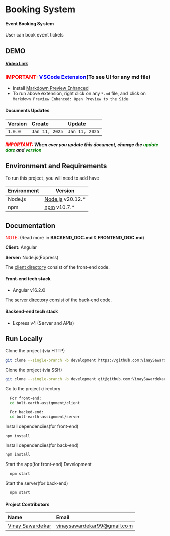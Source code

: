 # Booking System

#### Event Booking System

<p>User can book event tickets</p>

## DEMO

#### [Video Link](https://drive.google.com/file/d/1zupl5ktuAA0gAQk6DsHoCY7LgOphT2zy/view?usp=sharing)

### <span style="color:red">IMPORTANT: </span><span style="color:blue">VSCode Extension</span>(To see UI for any md file)

- Install [Markdown Preview Enhanced](https://marketplace.visualstudio.com/items?itemName=shd101wyy.markdown-preview-enhanced)
- To run above extension, right click on any `*.md` file, and click on `Markdown Preview Enhanced: Open Preview to the Side`

#### Documents Updates

| Version | Create         | Update         |
| :------ | :------------- | :------------- |
| `1.0.0` | `Jan 11, 2025` | `Jan 11, 2025` |

##### <span style="color:red">IMPORTANT: </span> When ever you update this document, change the <span style="color:green">update date</span> and <span style="color:green">version</span>

## Environment and Requirements

To run this project, you will need to add have

| Environment | Version                                                                     |
| ----------- | --------------------------------------------------------------------------- |
| Node.js     | [Node.js](https://nodejs.org/) v20.12.\*                                    |
| npm         | [npm](https://docs.npmjs.com/try-the-latest-stable-version-of-npm) v10.7.\* |

## Documentation

<span style="color:red">NOTE:</span> (Read more in **BACKEND_DOC.md** & **FRONTEND_DOC.md**)

**Client:** Angular

**Server:** Node.js(Express)

The [client directory](./client) consist of the front-end code.

#### Front-end tech stack

- Angular v16.2.0

The [server directory](./server) consist of the back-end code.

#### Backend-end tech stack

- Express v4 (Server and APIs)

## Run Locally

Clone the project (via HTTP)

```bash
git clone --single-branch -b development https://github.com:VinaySawardekar/bolt-earth-assignment.git
```

Clone the project (via SSH)

```bash
git clone --single-branch -b development git@github.com:VinaySawardekar/bolt-earth-assignment.git
```

Go to the project directory

```bash
  For front-end:
  cd bolt-earth-assignment/client
```

```bash
  For backed-end:
  cd bolt-earth-assignment/server
```

Install dependencies(for front-end)

```bash
npm install
```

Install dependencies(for back-end)

```bash
npm install
```

Start the app(for front-end) Development

```bash
  npm start
```

Start the server(for back-end)

```bash
  npm start
```

#### Project Contributors

| Name                                                              | Email                         |
| :---------------------------------------------------------------- | :---------------------------- |
| [Vinay Sawardekar](https://www.linkedin.com/in/vinay-sawardekar/) | <vinaysawardekar99@gmail.com> |
